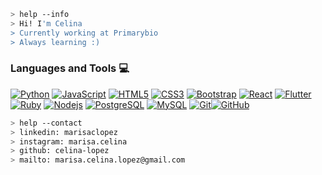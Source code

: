 ````bash
> help --info
> Hi! I'm Celina
> Currently working at Primarybio
> Always learning :)
````

### Languages and Tools :computer:

[![Python](https://img.shields.io/badge/-Python-black?style=flat&logo=python&link=https://github.com/celina-lopez)](https://github.com/celina-lopez) 
[![JavaScript](https://img.shields.io/badge/-JavaScript-black?style=flat&logo=javascript&link=https://github.com/celina-lopez)](https://github.com/celina-lopez)
[![HTML5](https://img.shields.io/badge/-HTML5-E34F26?style=flat&logo=html5&logoColor=white&link=https://github.com/celina-lopez)](https://github.com/celina-lopez) [![CSS3](https://img.shields.io/badge/-CSS3-1572B6?style=flat&logo=css3&link=https://github.com/celina-lopez)](https://github.com/celina-lopez) [![Bootstrap](https://img.shields.io/badge/-Bootstrap-563D7C?style=flat&logo=bootstrap&link=https://github.com/celina-lopez)](https://github.com/celina-lopez) [![React](https://img.shields.io/badge/-React-black?style=flat&logo=react&link=https://github.com/celina-lopez)](https://github.com/celina-lopez) [![Flutter](https://img.shields.io/badge/-Flutter-02569B?style=flat&logo=flutter&link=https://github.com/celina-lopez)](https://github.com/celina-lopez)
[![Ruby](https://img.shields.io/badge/-Ruby-CC342D?style=flat&logo=ruby&logoColor=white&link=https://github.com/celina-lopez)](https://github.com/celina-lopez)
[![Nodejs](https://img.shields.io/badge/-Nodejs-black?style=flat&logo=Node.js&link=https://github.com/celina-lopez)](https://github.com/celina-lopez)  [![PostgreSQL](https://img.shields.io/badge/-PostgreSQL-336791?style=flat&logo=postgresql&link=https://github.com/celina-lopez)](https://github.com/celina-lopez) [![MySQL](https://img.shields.io/badge/-MySQL-black?style=flat&logo=mysql&link=https://github.com/celina-lopez)](https://github.com/celina-lopez)
[![Git](https://img.shields.io/badge/-Git-black?style=flat&logo=git&link=https://github.com/celina-lopez)](https://github.com/celina-lopez)[![GitHub](https://img.shields.io/badge/-GitHub-181717?style=flat&logo=github&link=https://github.com/celina-lopez)](https://github.com/celina-lopez)


````bash
> help --contact
> linkedin: marisaclopez
> instagram: marisa.celina
> github: celina-lopez
> mailto: marisa.celina.lopez@gmail.com
````
